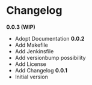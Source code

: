 # Changelog

**0.0.3 (WIP)**
- Adopt Documentation
**0.0.2**
- Add Makefile
- Add Jenkinsfile
- Add versionbump possibility
- Add License
- Add Changelog
**0.0.1**
- Initial version
